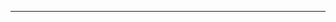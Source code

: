 <!--
CO_OP_TRANSLATOR_METADATA:
{
  "original_hash": "f3cac698e9eea47dd563633bd82daf8c",
  "translation_date": "2025-08-26T13:26:25+00:00",
  "source_file": "13-securing-ai-applications/README.md",
  "language_code": "lt"
}
-->




---

